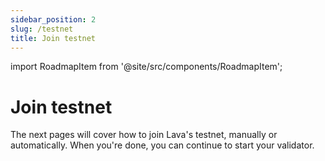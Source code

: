 ```yaml
---
sidebar_position: 2
slug: /testnet
title: Join testnet
---
```


import RoadmapItem from '@site/src/components/RoadmapItem';

# Join testnet

The next pages will cover how to join Lava's testnet, manually or automatically. When you're done, you can continue to start your validator.

[<RoadmapItem icon="🦾" title="Steps to join (with CosmoVisor)" description="Join the network, step by step"/>](testnet-manual-cosmovisor)
[<RoadmapItem icon="🛠" title="Steps to join (without CosmoVisor)" description="Join the network, step by step"/>](testnet-manual)

